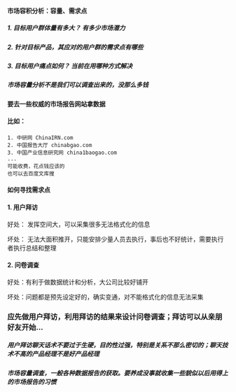 #### 市场容积分析：容量、需求点

##### 1. 目标用户群体量有多大？ 有多少市场潜力

##### 2. 针对目标产品，其应对的用户群的需求点有哪些

##### 3. 目标用户痛点如何？ 当前在用哪种方式解决





##### 市场容量分析不是我们可以调查出来的，没那么多钱

#### 要去一些权威的市场报告网站拿数据

#### 比如：

```shell
1. 中研网 ChinaIRN.com
2. 中国报告大厅 chinabgao.com
3. 中国产业信息研究网 china1baogao.com
... 
可能收费，花点钱应该的
也可以去百度文库搜
```



#### 如何寻找需求点

#### 1. 用户拜访

好处： 发挥空间大，可以采集很多无法格式化的信息

坏处： 无法大面积推开，只能安排少量人员去执行，事后也不好统计，需要执行者执行总结和整理



#### 2. 问卷调查

好处：有利于做数据统计和分析，大公司比较好铺开

坏处：问题都是预先设定好的，确实变通，对不能格式化的信息无法采集

### 应先做用户拜访，利用拜访的结果来设计问卷调查；拜访可以从亲朋好友开始...



##### 用户拜访聊天话术不要过于生硬，目的性过强，特别是关系不那么密切的；聊天技术不高的产品经理不是好产品经理



##### 市场容量调查，一般各种数据报告的获取。要养成没事就收集一些貌似以后用得上的市场报告的习惯








